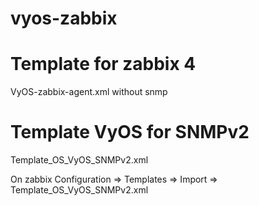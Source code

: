 # vyos-zabbix

# Template for zabbix 4
VyOS-zabbix-agent.xml without snmp

# Template VyOS for SNMPv2
Template_OS_VyOS_SNMPv2.xml

On zabbix Configuration => Templates => Import => Template_OS_VyOS_SNMPv2.xml
